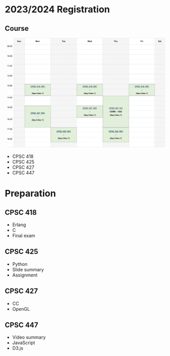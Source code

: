 # 2023/2024 Registration

## Course
![시간표](./%EC%8B%9C%EA%B0%84%ED%91%9C.png)
* CPSC 418
* CPSC 425
* CPSC 427
* CPSC 447

# Preparation
## CPSC 418
* Erlang
* C
* Final exam

## CPSC 425
* Python
* Slide summary
* Assignment

## CPSC 427
* CC
* OpenGL

## CPSC 447
* Video summary
* JavaScript
* D3.js